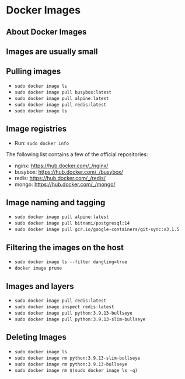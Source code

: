 # Docker Images

## About Docker Images

## Images are usually small

## Pulling images
- `sudo docker image ls`
- `sudo docker image pull busybox:latest`
- `sudo docker image pull alpine:latest`
- `sudo docker image pull redis:latest`
- `sudo docker image ls`

## Image registries
- Run: `sudo docker info`

The following list contains a few of the official repositories: 
- nginx: https://hub.docker.com/_/nginx/
- busybox: https://hub.docker.com/_/busybox/
- redis: https://hub.docker.com/_/redis/
- mongo: https://hub.docker.com/_/mongo/

## Image naming and tagging
- `sudo docker image pull alpine:latest`
- `sudo docker image pull bitnami/postgresql:14`
- `sudo docker image pull gcr.io/google-containers/git-sync:v3.1.5`

## Filtering the images on the host
- `sudo docker image ls --filter dangling=true`
- `docker image prune`

## Images and layers
- `sudo docker image pull redis:latest`
- `sudo docker image inspect redis:latest`
- `sudo docker image pull python:3.9.13-bullseye`
- `sudo docker image pull python:3.9.13-slim-bullseye`

## Deleting Images

- `sudo docker image ls`
- `sudo docker image rm python:3.9.13-slim-bullseye`
- `sudo docker image rm python:3.9.13-bullseye`
- `sudo docker image rm $(sudo docker image ls -q)`
